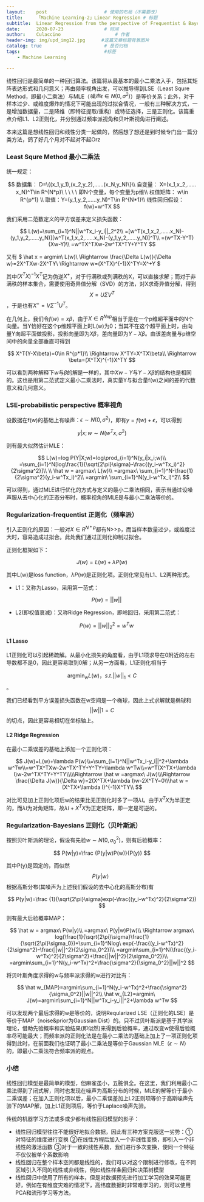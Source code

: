 ```yaml
---
layout:    post   				    # 使用的布局（不需要改）
title:     「Machine Learning-2」Linear Regression # 标题 
subtitle:  Linear Regression from the perspective of Frequentist & Bayesians #副标
date:      2020-07-23 				# 时间
author:    Culaccino					# 作者
header-img: img/upd_img12.jpg      #这篇文章标题背景图片
catalog: true 						# 是否归档
tags:								#标签
    - Machine Learning

---
```


线性回归是最简单的一种回归算法。该篇将从最基本的最小二乘法入手，包括其矩阵表达形式和几何意义；再由频率视角出发，可以推导得到LSE（Least Squre Method，即最小二乘法）与MLE（$噪声\epsilon \in N(0,\sigma^2)$）是等价关系；此外，对于样本过少、或维度爆炸的情况下可能出现的过拟合情况，一般有三种解决方式，一是增加数据量，二是降维（即特征提取/重构）或特征选择，三是正则化。该篇重点介绍L1、L2正则化，并分别通过频率派视角和贝叶斯视角进行阐述。

本来这篇是想线性回归和线性分类一起做的，然后想了想还是到时候专门出一篇分类方法，鸽了好几个月对不起对不起Orz

### Least Squre Method 最小二乘法

统一规定：


$$
数据集： D=\{(x_1,y_1),(x_2,y_2),……(x_N,y_N)\}\\
自变量： X=(x_1,x_2,……x_N)^T\in R^{N*p}\ \ \ \ \ 即N个变量，每个变量为p维\\
权值矩阵： w\in R^{p*1} \\
取值：Y=(y_1,y_2,……y_N)^T\in R^{N*1}\\
线性回归假设： f(w)=w^TX
$$


我们采用二范数定义的平方误差来定义损失函数：

$$
L(w)=\sum_{i=1}^N||w^Tx_i-y_i||_2^2\\
=[w^T(x_1,x_2,……x_N)-(y_1,y_2,……y_N)][w^T(x_1,x_2,……x_N)-(y_1,y_2,……y_N)]^T\\
=(w^TX-Y^T)(Xw-Y)\\
=w^TX^TXw-2w^TX^TY+Y^TY
$$


又有
$
\hat x = argmin\ L(w)\\
\Rightarrow \frac{\Delta L(w)}{\Delta w}=2X^TXw-2X^TY\\
\Rightarrow w=(X^TX)^{-1}X^TY=X^+Y
$


其中$(X^TX)^{-1}X^T$记为伪逆$X^+$，对于行满秩或列满秩的X，可以直接求解；而对于非满秩的样本集合，需要使用奇异值分解（SVD）的方法，对X求奇异值分解，得到$$X=U\Sigma V^T$$，于是也有$X^+=V\Sigma^{-1}U^T$。

在几何上，我们令$f(w)=x\beta$，由于$X\in R^{Nxp}$相当于是在一个p维超平面中的N个向量。当Y恰好在这个p维超平面上时L(w)为0；当其不在这个超平面上时，由向量Y向超平面做投影，投影向量即为$X\beta$，差向量即为$Y-X\beta$。由该差向量与p维空间中的向量全部垂直可得到

$$
X^T(Y-X\beta)=0\in R^{p*1}\\
\Rightarrow X^TY=X^TX\beta\\
\Rightarrow \beta=(X^TX)^{-1}X^TY
$$


可以看到两种解释下$w$与$\beta$的解是一样的，其中$Xw-Y$与$Y-X\beta$的结构也是相同的。这也是用第二范式定义最小二乘法时，真实量Y与拟合量f(w)之间的差的代数意义和几何意义。



### LSE-probabilistic perspective 概率视角

设数据在f(w)的基础上有噪声：$\epsilon \sim N(0,\sigma^2)$，即有$y=f(w)+\epsilon$，可以得到

$$y|x;w \sim N(w^Tx,\sigma^2)$$


则有最大似然估计MLE：

$$
L(w)=log P(Y|X;w)=log\prod_{i=1}^N(y_i|x_i;w)\\
=\sum_{i=1}^N[log\frac{1}{\sqrt{2\pi}\sigma}-\frac{(y_i-w^Tx_i)^2}{2\sigma^2}]\\
\\
\hat w = argmax\ L(w)\\
=argmax\ \sum_{i=1}^N-\frac{1}{2\sigma^2}(y_i-w^Tx_i)^2\\
=argmin\ \sum_{i=1}^N(y_i-w^Tx_i)^2\\
$$


可以得到，通过MLE进行优化的方式与定义的最小二乘法相同，表示当通过设噪声服从去中心化的正态分布时，概率视角的MLE是与最小二乘法等价的。



### Regularization-frequentist 正则化（频率派）

引入正则化的原因：一般对$X\in R^{N*p}$都有N>>p，而当样本数量过少，或维度过大时，容易造成过拟合。此处我们通过正则化抑制过拟合。

正则化框架如下：


$$
J(w)=L(w)+\lambda P(w)
$$

其中L(w)是loss function，$\lambda P(w)$是正则化项。正则化常见有L1、L2两种形式。

- L1：又称为Lasso，采用第一范式：

  $$
  P(w)=||w||
  $$
  
- L2(即权值衰减)：又称Ridge Regression，即岭回归，采用第二范式： 

  $$
  P(w)=||w||_2^2=w^Tw
  $$

#### L1 Lasso 

L1正则化可以引起稀疏解。从最小化损失的角度看，由于L1项求导在0附近的左右导数都不是0，因此更容易取到0解；从另一方面看，L1正则化相当于

$$
\mathop {argmin}_{w}L(w)，s.t.||w||_1<C
$$。

我们已经看到平方误差损失函数在w空间是一个椭球，因此上式求解就是椭球和$$||w||1=C$$
的切点，因此更容易相切在坐标轴上。

#### L2 Ridge Regression
在最小二乘误差的基础上添加一个正则化项：

$$
J(w)=L(w)+\lambda P(w)\\=\sum_{i=1}^N||w^Tx_i-y_i||^2+\lambda w^Tw\\=w^TX^TXw-2w^TX^TY+Y^TY+\lambda w^Tw\\=w^T(X^TX+\lambda I)w-2w^TX^TY+Y^TY\\\\\Rightarrow \hat w =argmax\ J(w)\\\Rightarrow \frac{\Delta J(w)}{\Delta w}=2(X^TX+\lambda I)w-2X^TY=0\\\hat w = (X^TX+\lambda I)^{-1}X^TY\\
$$


对比可见加上正则化项后w的结果比无正则化时多了一项$\lambda I$。由于$X^TX$为半正定的，而$\lambda I$为对角矩阵，故$\lambda I+X^TX$为正定矩阵，即一定是可逆的。



### Regularization-Bayesians 正则化（贝叶斯派）

按照贝叶斯派的理论，假设有先验$w\sim N(0,\sigma_0^2)$，则有后验概率：

$$
P(w|y)=\frac {P(y|w)P(w)}{P(y)}
$$

其中P(y)是固定的，而似然$$P(y|w）$$根据高斯分布(其噪声为上述我们假设的去中心化的高斯分布)有

$$
P(y|w)=\frac {1}{\sqrt{2\pi}\sigma}exp(-\frac{(y_i-w^Tx)^2}{2\sigma^2})
$$


则有最大后验概率MAP：

$$
\hat w = argmax\ P(w|y)\\
=argmax\ P(y|w)P(w)\\
\Rightarrow argmax\ log(\frac{1}{\sqrt{2\pi}\sigma}\frac{1}{\sqrt{2\pi}\sigma_0})+\sum_{i=1}^Nlog\ exp(-\frac{(y_i-w^Tx)^2}{2\sigma^2}-\frac{||w||^2}{2\sigma_0^2})\\
=argmin\sum_{i=1}^N(\frac{(y_i-w^Tx)^2}{2\sigma^2}+\frac{||w||^2}{2\sigma_0^2})\\
=argmin\sum_{i=1}^N(y_i-w^Tx)^2+\frac{\sigma^2}{\sigma_0^2}||w||^2
$$


将贝叶斯角度求得的w与频率派求得的w进行对比有：

$$
\hat w_{MAP}=argmin\sum_{i=1}^N(y_i-w^Tx)^2+\frac{\sigma^2}{\sigma_0^2}||w||^2\\
\hat w_{L2}=argmin\ J(w)=argmin\sum_{i=1}^N||w^Tx_i-y_i||^2+\lambda w^Tw
$$

可以发现两个最后求得的w是等价的，说明Reqularized LSE（正则化的LSE）是等价于MAP（noise&prior为Gaussian Dist）的。只不过贝叶斯派是基于其学派理论，借助先验概率和实验结果(即似然)来得到后验概率，通过改变w使得后验概率尽可能最大；而频率派的正则化法是在最小二乘法的基础上加上了一项正则化项得到此时，在前面我们也证明了最小二乘法是等价于Gaussian MLE（$\epsilon \sim N$）的，即最小二乘法符合频率派的观点。



### 小结

线性回归模型是最简单的模型，但麻雀虽小，五脏俱全。在这里，我们利用最小二乘法得到了闭式解，同时也发现在噪声为高斯分布的时候，MLE的解等价于最小二乘误差；在加入正则化项以后，最小二乘误差加上L2正则项等价于高斯噪声先验下的MAP解，加上L1正则项后，等价于Laplace噪声先验。

传统的机器学习方法或多或少都有线性回归模型的影子：

- 线性回归模型往往不能很好地拟合数据，因此有三种方案克服这一劣势：①对特征的维度进行变换 ②在线性方程后加入一个非线性变换，即引入一个非线性的激活函数 ③对于一致的线性系数，我们进行多次变换，使同一个特征不仅仅被单个系数影响
- 线性回归在整个样本空间都是线性的，我们可以对这个限制进行修改，在不同区域引入不同的线性或非线性，例如线性样条回归和决策树模型
- 线性回归中使用了所有的样本，但是对数据预先进行加工学习的效果可能更好，例如在有维度灾难的情况下，高纬度数据时非常难学习的，则可以使用PCA和流形学习等方法。

